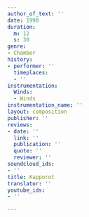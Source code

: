 ```yaml
---
author_of_text: ''
date: 1990
duration:
  m: 12
  s: 30
genre:
- Chamber
history:
- performer: ''
  timeplaces:
  - ''
instrumentation:
  Winds:
  - Winds
instrumentation_name: ''
layout: composition
publisher: ''
reviews:
- date: ''
  link: ''
  publication: ''
  quote: ''
  reviewer: ''
soundcloud_ids:
- ''
title: Kapporot
translator: ''
youtube_ids:
- ''

---
```

